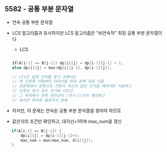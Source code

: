 ## 5582 - 공통 부분 문자열

* 연속 공통 부분 문자열
* LCS 알고리즘과 유사하지만 LCS 알고리즘은 "비연속적" 최장 공통 부분 문자열이다

   * LCS
    ```c++

    if(A[i-1] == B[j-1]) dp[i][j] = dp[i-1][j-1] + 1;
    else dp[i][j] = max(dp[i][j-1], dp[i-1][j]);
    
    // LCS인 실제 단어를 찾기 위해서는
    // 맨 오른쪽 아래부터 대각선을 따라 왼쪽 위로 이동
    // 오른쪽에서 왼쪽으로 가면서 자신과 같은 숫자일 때까지만 이동하고
    // 왼쪽과 위가 모두 자기와 다르고
    // 그 위치에서 왼쪽 대각선이 (자기-1)인지 확인하고
    // 대각선 위치로 올라가서 반복

    ```
    
* 하지만, 이 문제는 연속된 공통 부분 문자열을 찾아야 하므로
* 같은지의 조건만 확인하고, 대각선+1하며 max_num을 갱신

 ```c++
    if(A[i-1] == B[j-1]) {
        dp[i][j] = dp[i-1][j-1]+1;
        max_num = max(max_num, d[i][j]);
    }
```
